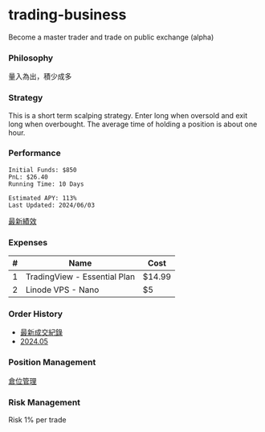 # trading-business
Become a master trader and trade on public exchange (alpha)

### Philosophy
量入為出，積少成多

### Strategy
This is a short term scalping strategy. Enter long when oversold and exit long when overbought. The average time of holding a position is about one hour.

### Performance
```
Initial Funds: $850
PnL: $26.40
Running Time: 10 Days

Estimated APY: 113%
Last Updated: 2024/06/03
```
[最新績效](https://docs.google.com/spreadsheets/d/1-eOnb8Xh_RWWzwRVEhaiVXZTP-C3jyrj4s_SPub9SVc/edit?usp=sharing)

### Expenses
|#|Name|Cost|
|----|----|----|
|1|TradingView - Essential Plan|$14.99|
|2|Linode VPS - Nano|$5|

### Order History
- [最新成交紀錄](https://docs.google.com/spreadsheets/d/1-eOnb8Xh_RWWzwRVEhaiVXZTP-C3jyrj4s_SPub9SVc/edit?usp=sharing)
- [2024.05](https://docs.google.com/spreadsheets/d/1toyMmuyC_YtagT3oWx_Rv0tGJx9nWzqYFJFua2w-n1Q/edit?usp=sharing)

### Position Management
[倉位管理](https://docs.google.com/spreadsheets/d/1x5ktN38_n81ZLtaP6qf01Ea2OUhCsEd_30t8ivblllE/edit?usp=sharing)

### Risk Management
Risk 1% per trade
